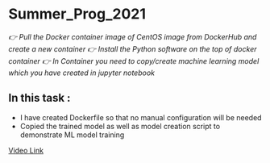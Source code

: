 # Summer_Prog_2021
*👉 Pull the Docker container image of CentOS image from DockerHub and create a new container*
*👉 Install the Python software on the top of docker container*
*👉 In Container you need to copy/create machine learning model which you have created in jupyter notebook*

## In this task :
* I have created Dockerfile so that no manual configuration will be needed
* Copied the trained model as well as model creation script to demonstrate ML model training

[Video Link](https://www.youtube.com/watch?v=i7D3VtRYosU)

